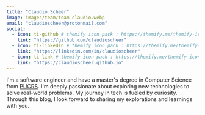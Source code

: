 ```yaml
---
title: "Claudio Scheer"
image: images/team/team-claudio.webp
email: "claudioscheer@protonmail.com"
social:
  - icon: ti-github # themify icon pack : https://themify.me/themify-icons
    link: "https://github.com/claudioscheer"
  - icon: ti-linkedin # themify icon pack : https://themify.me/themify-icons
    link: "https://linkedin.com/in/claudioscheer"
  - icon: ti-link # themify icon pack : https://themify.me/themify-icons
    link: "https://claudioscheer.github.io"
---
```


I'm a software engineer and have a master's degree in Computer Science from [PUCRS](https://www.pucrs.br/en/). I'm deeply passionate about exploring new technologies to solve real-world problems. My journey in tech is fueled by curiosity. Through this blog, I look forward to sharing my explorations and learnings with you.
